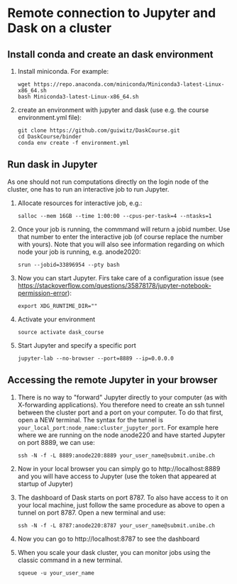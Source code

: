 # Remote connection to Jupyter and Dask on a cluster

## Install conda and create an dask environment

1. Install miniconda. For example:

    ```
    wget https://repo.anaconda.com/miniconda/Miniconda3-latest-Linux-x86_64.sh
    bash Miniconda3-latest-Linux-x86_64.sh
    ```

2. create an environment with jupyter and dask (use e.g. the course environment.yml file):

    ```
    git clone https://github.com/guiwitz/DaskCourse.git
    cd DaskCourse/binder
    conda env create -f environment.yml
    ```

## Run dask in Jupyter
As one should not run computations directly on the login node of the cluster, one has to run an interactive job to run Jupyter.

1. Allocate resources for interactive job, e.g.:

    ```
    salloc --mem 16GB --time 1:00:00 --cpus-per-task=4 --ntasks=1
    ```

2. Once your job is running, the commmand will return a jobid number. Use that number to enter the interactive job (of course replace the number with yours). Note that you will also see information regarding on which node your job is running, e.g. anode2020:

    ```
    srun --jobid=33896954 --pty bash
    ```

3. Now you can start Jupyter. Firs take care of a configuration issue (see https://stackoverflow.com/questions/35878178/jupyter-notebook-permission-error):

    ```
    export XDG_RUNTIME_DIR=""
    ```

4. Activate your environment

    ```
    source activate dask_course
    ```
 
5. Start Jupyter and specify a specific port

    ```
    jupyter-lab --no-browser --port=8889 --ip=0.0.0.0
    ```

## Accessing the remote Jupyter in your browser

1. There is no way to "forward" Jupyter directly to your computer (as with X-forwarding applications). You therefore need to create an ssh tunnel between the cluster port and a port on your computer. To do that first, open a NEW terminal. The syntax for the tunnel is ```your_local_port:node_name:cluster_jupyter_port```. For example here where we are running on the node anode220 and have started Jupyter on port 8889, we can use:

    ```
    ssh -N -f -L 8889:anode220:8889 your_user_name@submit.unibe.ch
    ```

2. Now in your local browser you can simply go to http://localhost:8889 and you will have access to Jupyter (use the token that appeared at startup of Jupyter)

3. The dashboard of Dask starts on port 8787. To also have access to it on your local machine, just follow the same procedure as above to open a tunnel on port 8787. Open a new terminal and use:

    ```
    ssh -N -f -L 8787:anode220:8787 your_user_name@submit.unibe.ch
    ```

4. Now you can go to http://localhost:8787 to see the dashboard

5. When you scale your dask cluster, you can monitor jobs using the classic command in a new terminal.

    ```
    squeue -u your_user_name
    ```

